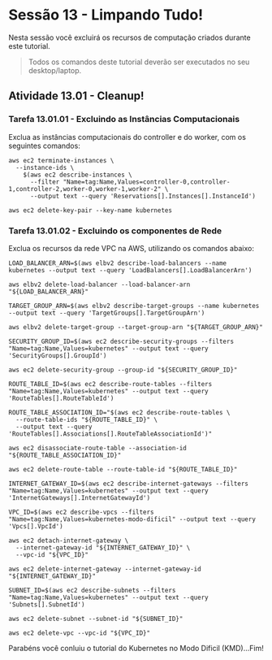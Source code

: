 # Sessão 13 - Limpando Tudo!

Nesta sessão você excluirá os recursos de computação criados durante este tutorial.

> Todos os comandos deste tutorial deverão ser executados no seu desktop/laptop.

## Atividade 13.01 - Cleanup!

### Tarefa 13.01.01 - Excluindo as Instâncias Computacionais

Exclua as instâncias computacionais do controller e do worker, com os seguintes comandos:

```
aws ec2 terminate-instances \
  --instance-ids \
    $(aws ec2 describe-instances \
      --filter "Name=tag:Name,Values=controller-0,controller-1,controller-2,worker-0,worker-1,worker-2" \
      --output text --query 'Reservations[].Instances[].InstanceId')
```
```
aws ec2 delete-key-pair --key-name kubernetes
```

### Tarefa 13.01.02 - Excluindo os componentes de Rede

Exclua os recursos da rede VPC na AWS, utilizando os comandos abaixo:

```
LOAD_BALANCER_ARN=$(aws elbv2 describe-load-balancers --name kubernetes --output text --query 'LoadBalancers[].LoadBalancerArn')
```
```
aws elbv2 delete-load-balancer --load-balancer-arn "${LOAD_BALANCER_ARN}"
```
```
TARGET_GROUP_ARN=$(aws elbv2 describe-target-groups --name kubernetes --output text --query 'TargetGroups[].TargetGroupArn')
```
```
aws elbv2 delete-target-group --target-group-arn "${TARGET_GROUP_ARN}"
```
```
SECURITY_GROUP_ID=$(aws ec2 describe-security-groups --filters "Name=tag:Name,Values=kubernetes" --output text --query 'SecurityGroups[].GroupId')
```
```
aws ec2 delete-security-group --group-id "${SECURITY_GROUP_ID}"
```
```
ROUTE_TABLE_ID=$(aws ec2 describe-route-tables --filters "Name=tag:Name,Values=kubernetes" --output text --query 'RouteTables[].RouteTableId')
```
```
ROUTE_TABLE_ASSOCIATION_ID="$(aws ec2 describe-route-tables \
  --route-table-ids "${ROUTE_TABLE_ID}" \
  --output text --query 'RouteTables[].Associations[].RouteTableAssociationId')"
```
```
aws ec2 disassociate-route-table --association-id "${ROUTE_TABLE_ASSOCIATION_ID}"
```
```
aws ec2 delete-route-table --route-table-id "${ROUTE_TABLE_ID}"
```
```
INTERNET_GATEWAY_ID=$(aws ec2 describe-internet-gateways --filters "Name=tag:Name,Values=kubernetes" --output text --query 'InternetGateways[].InternetGatewayId')
```
```
VPC_ID=$(aws ec2 describe-vpcs --filters "Name=tag:Name,Values=kubernetes-modo-dificil" --output text --query 'Vpcs[].VpcId')
```
```
aws ec2 detach-internet-gateway \
  --internet-gateway-id "${INTERNET_GATEWAY_ID}" \
  --vpc-id "${VPC_ID}"
```
```
aws ec2 delete-internet-gateway --internet-gateway-id "${INTERNET_GATEWAY_ID}"
```
```
SUBNET_ID=$(aws ec2 describe-subnets --filters "Name=tag:Name,Values=kubernetes" --output text --query 'Subnets[].SubnetId')
```
```
aws ec2 delete-subnet --subnet-id "${SUBNET_ID}"
```
```
aws ec2 delete-vpc --vpc-id "${VPC_ID}"
```

Parabéns você conluiu o tutorial do Kubernetes no Modo Dificil (KMD)...Fim!
